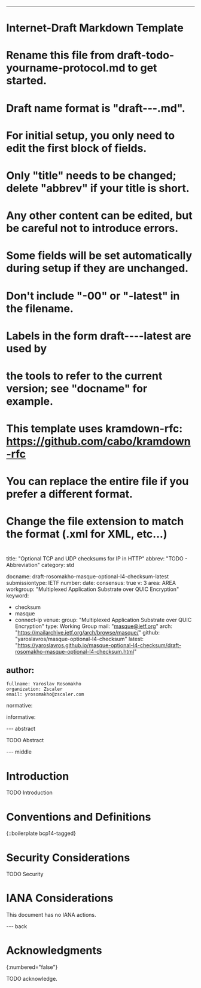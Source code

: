 ---
###
# Internet-Draft Markdown Template
#
# Rename this file from draft-todo-yourname-protocol.md to get started.
# Draft name format is "draft-<yourname>-<workgroup>-<name>.md".
#
# For initial setup, you only need to edit the first block of fields.
# Only "title" needs to be changed; delete "abbrev" if your title is short.
# Any other content can be edited, but be careful not to introduce errors.
# Some fields will be set automatically during setup if they are unchanged.
#
# Don't include "-00" or "-latest" in the filename.
# Labels in the form draft-<yourname>-<workgroup>-<name>-latest are used by
# the tools to refer to the current version; see "docname" for example.
#
# This template uses kramdown-rfc: https://github.com/cabo/kramdown-rfc
# You can replace the entire file if you prefer a different format.
# Change the file extension to match the format (.xml for XML, etc...)
#
###
title: "Optional TCP and UDP checksums for IP in HTTP"
abbrev: "TODO - Abbreviation"
category: std

docname: draft-rosomakho-masque-optional-l4-checksum-latest
submissiontype: IETF
number:
date:
consensus: true
v: 3
area: AREA
workgroup: "Multiplexed Application Substrate over QUIC Encryption"
keyword:
 - checksum
 - masque
 - connect-ip
venue:
  group: "Multiplexed Application Substrate over QUIC Encryption"
  type: Working Group
  mail: "masque@ietf.org"
  arch: "https://mailarchive.ietf.org/arch/browse/masque/"
  github: "yaroslavros/masque-optional-l4-checksum"
  latest: "https://yaroslavros.github.io/masque-optional-l4-checksum/draft-rosomakho-masque-optional-l4-checksum.html"

author:
 -
    fullname: Yaroslav Rosomakho
    organization: Zscaler
    email: yrosomakho@zscaler.com

normative:

informative:


--- abstract

TODO Abstract


--- middle

# Introduction

TODO Introduction


# Conventions and Definitions

{::boilerplate bcp14-tagged}


# Security Considerations

TODO Security


# IANA Considerations

This document has no IANA actions.


--- back

# Acknowledgments
{:numbered="false"}

TODO acknowledge.
